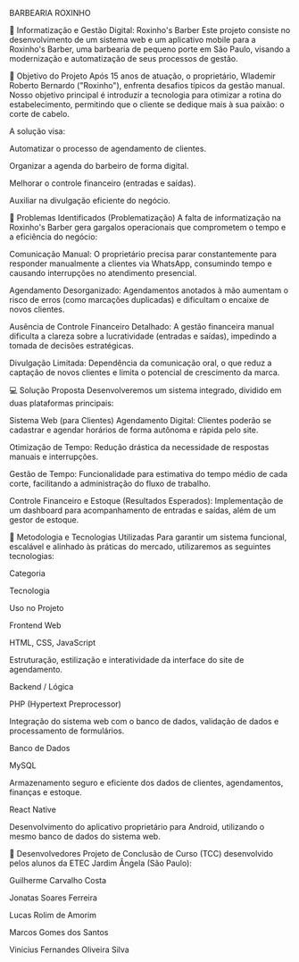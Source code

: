 BARBEARIA ROXINHO

💈 Informatização e Gestão Digital: Roxinho's Barber
Este projeto consiste no desenvolvimento de um sistema web e um aplicativo mobile para a Roxinho's Barber, uma barbearia de pequeno porte em São Paulo, visando a modernização e automatização de seus processos de gestão.

🎯 Objetivo do Projeto
Após 15 anos de atuação, o proprietário, Wlademir Roberto Bernardo ("Roxinho"), enfrenta desafios típicos da gestão manual. Nosso objetivo principal é introduzir a tecnologia para otimizar a rotina do estabelecimento, permitindo que o cliente se dedique mais à sua paixão: o corte de cabelo.

A solução visa:

Automatizar o processo de agendamento de clientes.

Organizar a agenda do barbeiro de forma digital.

Melhorar o controle financeiro (entradas e saídas).

Auxiliar na divulgação eficiente do negócio.

🛑 Problemas Identificados (Problematização)
A falta de informatização na Roxinho's Barber gera gargalos operacionais que comprometem o tempo e a eficiência do negócio:

Comunicação Manual: O proprietário precisa parar constantemente para responder manualmente a clientes via WhatsApp, consumindo tempo e causando interrupções no atendimento presencial.

Agendamento Desorganizado: Agendamentos anotados à mão aumentam o risco de erros (como marcações duplicadas) e dificultam o encaixe de novos clientes.

Ausência de Controle Financeiro Detalhado: A gestão financeira manual dificulta a clareza sobre a lucratividade (entradas e saídas), impedindo a tomada de decisões estratégicas.

Divulgação Limitada: Dependência da comunicação oral, o que reduz a captação de novos clientes e limita o potencial de crescimento da marca.

💻 Solução Proposta
Desenvolveremos um sistema integrado, dividido em duas plataformas principais:

Sistema Web (para Clientes)
Agendamento Digital: Clientes poderão se cadastrar e agendar horários de forma autônoma e rápida pelo site.

Otimização de Tempo: Redução drástica da necessidade de respostas manuais e interrupções.

Gestão de Tempo: Funcionalidade para estimativa do tempo médio de cada corte, facilitando a administração do fluxo de trabalho.

Controle Financeiro e Estoque (Resultados Esperados): Implementação de um dashboard para acompanhamento de entradas e saídas, além de um gestor de estoque.

🧪 Metodologia e Tecnologias Utilizadas
Para garantir um sistema funcional, escalável e alinhado às práticas do mercado, utilizaremos as seguintes tecnologias:

Categoria

Tecnologia

Uso no Projeto

Frontend Web

HTML, CSS, JavaScript

Estruturação, estilização e interatividade da interface do site de agendamento.

Backend / Lógica

PHP (Hypertext Preprocessor)

Integração do sistema web com o banco de dados, validação de dados e processamento de formulários.

Banco de Dados

MySQL

Armazenamento seguro e eficiente dos dados de clientes, agendamentos, finanças e estoque.

React Native

Desenvolvimento do aplicativo proprietário para Android, utilizando o mesmo banco de dados do sistema web.

🤝 Desenvolvedores
Projeto de Conclusão de Curso (TCC) desenvolvido pelos alunos da ETEC Jardim Ângela (São Paulo):

Guilherme Carvalho Costa

Jonatas Soares Ferreira

Lucas Rolim de Amorim

Marcos Gomes dos Santos

Vinicius Fernandes Oliveira Silva
